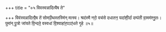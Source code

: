 +++
title = "०५ विवस्वन्नादित्यैष ते"

+++
विव॑स्वन्नादित्यै॒ष ते॑ सोमपी॒थस्तस्मि॑न् मत्स्व। श्रद॑स्मै नरो॒ वच॑से दधातन॒ यदा॑शी॒र्दा दम्प॑ती वा॒मम॑श्नु॒तः। पुमा॑न् पु॒त्रो जा॑यते वि॒न्दते॒ वस्वधा॑ वि॒श्वाहा॑र॒पऽए॑धते गृ॒हे ॥५॥